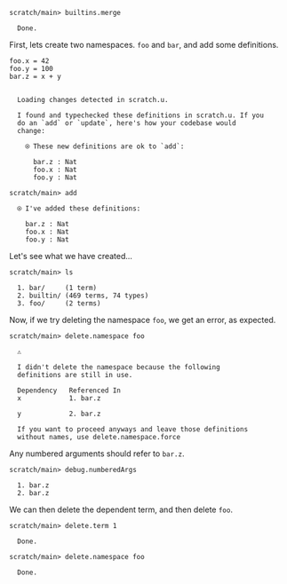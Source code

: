 ```ucm
scratch/main> builtins.merge

  Done.

```
First, lets create two namespaces. `foo` and `bar`, and add some definitions.

```unison
foo.x = 42
foo.y = 100
bar.z = x + y
```

```ucm

  Loading changes detected in scratch.u.

  I found and typechecked these definitions in scratch.u. If you
  do an `add` or `update`, here's how your codebase would
  change:
  
    ⍟ These new definitions are ok to `add`:
    
      bar.z : Nat
      foo.x : Nat
      foo.y : Nat

```
```ucm
scratch/main> add

  ⍟ I've added these definitions:
  
    bar.z : Nat
    foo.x : Nat
    foo.y : Nat

```
Let's see what we have created...

```ucm
scratch/main> ls

  1. bar/     (1 term)
  2. builtin/ (469 terms, 74 types)
  3. foo/     (2 terms)

```
Now, if we try deleting the namespace `foo`, we get an error, as expected.

```ucm
scratch/main> delete.namespace foo

  ⚠️
  
  I didn't delete the namespace because the following
  definitions are still in use.
  
  Dependency   Referenced In
  x            1. bar.z
               
  y            2. bar.z
  
  If you want to proceed anyways and leave those definitions
  without names, use delete.namespace.force

```
Any numbered arguments should refer to `bar.z`.

```ucm
scratch/main> debug.numberedArgs

  1. bar.z
  2. bar.z

```
We can then delete the dependent term, and then delete `foo`.

```ucm
scratch/main> delete.term 1

  Done.

scratch/main> delete.namespace foo

  Done.

```
